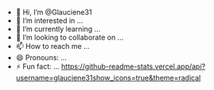 - 👋 Hi, I’m @Glauciene31
- 👀 I’m interested in ...
- 🌱 I’m currently learning ...
- 💞️ I’m looking to collaborate on ...
- 📫 How to reach me ...
- 😄 Pronouns: ...
- ⚡ Fun fact: ...
https://github-readme-stats.vercel.app/api?username=glauciene31show_icons=true&theme=radical
